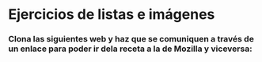 # Ejercicios de listas e imágenes
### Clona las siguientes web y haz que se comuniquen a través de un enlace para poder ir dela receta a la de Mozilla y viceversa: